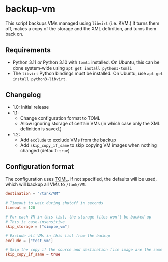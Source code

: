 backup-vm
=========

This script backups VMs managed using `libvirt` (i.e. KVM.) It turns them off, makes a copy of the storage and the XML definition, and turns them back on.

Requirements
------------

* Python 3.11 _or_ Python 3.10 with `tomli` installed. On Ubuntu, this can be done system-wide using `apt get install python3-tomli`
* The `libvirt` Python bindings must be installed. On Ubuntu, use `apt get install python3-libvirt`.

Changelog
---------

- 1.0: Initial release
- 1.1:
  - Change configuration format to TOML
  - Allow ignoring storage of certain VMs (in which case only the XML definition is saved.)
- 1.2:
  - Add `exclude` to exclude VMs from the backup
  - Add `skip_copy_if_same` to skip copying VM images when nothing changed (default: `true`)

Configuration format
--------------------

The configuration uses [TOML](https://toml.io). If not specified, the defaults will be used, which will backup all VMs to `/tank/VM`.

```toml
destination = "/tank/VM"

# Timeout to wait during shutoff in seconds
timeout = 120

# For each VM in this list, the storage files won't be backed up
# This is case-insensitive
skip_storage = ["simple_vm"]

# Exclude all VMs in this list from the backup
exclude = ["test_vm"]

# Skip the copy if the source and destination file image are the same
skip_copy_if_same = true
```
